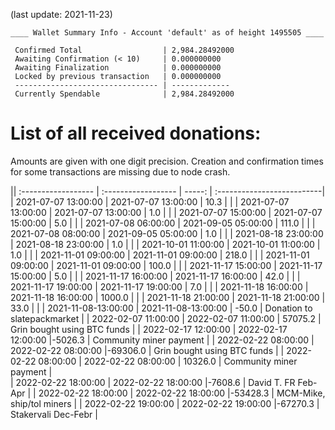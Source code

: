 (last update: 2021-11-23)

```
____ Wallet Summary Info - Account 'default' as of height 1495505 ____

 Confirmed Total                  | 2,984.28492000 
 Awaiting Confirmation (< 10)     | 0.000000000 
 Awaiting Finalization            | 0.000000000 
 Locked by previous transaction   | 0.000000000 
 -------------------------------- | ------------- 
 Currently Spendable              | 2,984.28492000
```

# List of all received donations:

Amounts are given with one digit precision. Creation and confirmation times for some transactions are missing due to node crash.

|| :------------------ | :------------------ | -----: |  :--------------------------|
| 2021-07-07 13:00:00 | 2021-07-07 13:00:00 |    10.3 |                             |
| 2021-07-07 13:00:00 | 2021-07-07 13:00:00 |     1.0 |                             |
| 2021-07-07 15:00:00 | 2021-07-07 15:00:00 |     5.0 |                             |
| 2021-07-08 06:00:00 | 2021-09-05 05:00:00 |   111.0 |                             |
| 2021-07-08 08:00:00 | 2021-09-05 05:00:00 |     1.0 |                             |
| 2021-08-18 23:00:00 | 2021-08-18 23:00:00 |     1.0 |                             |
| 2021-10-01 11:00:00 | 2021-10-01 11:00:00 |     1.0 |                             |
| 2021-11-01 09:00:00 | 2021-11-01 09:00:00 |   218.0 |                             |
| 2021-11-01 09:00:00 | 2021-11-01 09:00:00 |   100.0 |                             |
| 2021-11-17 15:00:00 | 2021-11-17 15:00:00 |     5.0 |                             |
| 2021-11-17 16:00:00 | 2021-11-17 16:00:00 |    42.0 |                             |
| 2021-11-17 19:00:00 | 2021-11-17 19:00:00 |     7.0 |                             |
| 2021-11-18 16:00:00 | 2021-11-18 16:00:00 |  1000.0 |                             |
| 2021-11-18 21:00:00 | 2021-11-18 21:00:00 |    33.0 |                             |
| 2021-11-08-13:00:00 | 2021-11-08-13:00:00 |   -50.0 | Donation to slatepackmarket |
| 2022-02-07 11:00:00 | 2022-02-07 11:00:00 | 57075.2 | Grin bought using BTC funds |
| 2022-02-17 12:00:00 | 2022-02-17 12:00:00 |-5026.3  | Community miner payment     |
| 2022-02-22 08:00:00 | 2022-02-22 08:00:00 |-69306.0 | Grin bought using BTC funds |
| 2022-02-22 08:00:00 | 2022-02-22 08:00:00 | 10326.0 | Community miner payment     |  
| 2022-02-22 18:00:00 | 2022-02-22 18:00:00 |-7608.6  | David T. FR Feb-Apr         |
| 2022-02-22 18:00:00 | 2022-02-22 18:00:00 |-53428.3 | MCM-Mike, ship/tol miners   |
| 2022-02-22 19:00:00 | 2022-02-22 19:00:00 |-67270.3 | Stakervali Dec-Febr         |
